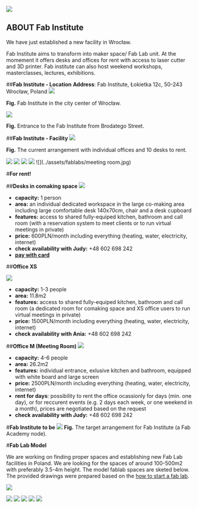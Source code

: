 



![](./assets/ffp-background2.jpg)

## **ABOUT Fab Institute**
We have just established a new facility in Wrocław.



Fab Institute aims to transform into maker space/ Fab Lab unit. At the momement it offers desks and offices for rent with access to laser cutter and 3D printer. Fab institute can also host weekend workshops, masterclasses, lectures, exhibitions.


##**Fab Institute - Location**
**Address**: Fab Institute, Łokietka 12c, 50-243 Wrocław, Poland
![](../assets/fablabs/map0.jpg)

**Fig.** Fab Institute in the city center of Wrocław.

![](../assets/fablabs/map1.jpg)

**Fig.** Entrance to the Fab Institute from Brodatego Street.

##**Fab Institute - Facility**
![](../assets/fablabs/231220_now.jpg)

**Fig.** The current arrangement with individual offices and 10 desks to rent.


![](../assets/fablabs/recepcja.jpg)
![](../assets/fablabs/IMG_8989.JPG)
![](../assets/fablabs/IMG_8967.JPG)
![](../assets/fablabs/DSC_5585a.jpg)
![](../assets/fablabs/meeting room.jpg)




#**For rent!**


##**Desks in comaking space**
![](../assets/fablabs/desks.jpg)

- **capacity:** 1 person
- **area:** an individual dedicated workspace in the large co-making area including large comfortable desk 140x70cm, chair and a desk cupboard
- **features:** access to shared fully-equiped kitchen, bathroom and call room (with a reservation system to meet clients or to run virtual meetings in private)
- **price:** 600PLN/month including everything (heating, water, electricity, internet)
- **check availability with Judy:** +48 602 698 242
- [**pay with card**](https://buy.stripe.com/9B6eVd4Edfm2cKweLvgw009)

##**Office XS**

![](../assets/fablabs/IMG_9482.jpg)

- **capacity:** 1-3 people
- **area:** 11.8m2
- **features:** access to shared fully-equiped kitchen, bathroom and call room (a dedicated room for comaking space and XS office users to run virtual meetings in private)
- **price:** 1500PLN/month including everything (heating, water, electricity, internet)
- **check availability with Ania:** +48 602 698 242


##**Office M (Meeting Room)**
![](../assets/fablabs/IMG_9496.jpg)

- **capacity:** 4-6 people
- **area:** 26.2m2
- **features:** individual entrance, exlusive kitchen and bathroom, equipped with white board and large screen
- **price:** 2500PLN/month including everything (heating, water, electricity, internet)
- **rent for days**: possibility to rent the office ocassionly for days (min. one day), or for reccurent events (e.g. 2 days each week, or one weekend in a month), prices are negotiated based on the request
- **check availability with Judy:** +48 602 698 242



#**Fab Institute to be**
![](../assets/fablabs/231220_aim.jpg)
**Fig.** The target arrangement for Fab Institute (a Fab Academy node).

#**Fab Lab Model**

We are working on finding proper spaces and establishing new Fab Lab facilities in Poland.
We are looking for the spaces of around 100-500m2 with preferably 3.5-4m height. The model fablab spaces are sketed below. The provided drawings were prepared based on the [how to start a fab lab](https://fabfoundation.org/getting-started/#fab-lab-questions).

![](../assets/fablabs/fab-total.jpg)



![](../assets/fablabs/fab-3dprint.jpg)
![](../assets/fablabs/fab-electronics.jpg)
![](../assets/fablabs/fab-laser.jpg)
![](../assets/fablabs/fab-modling.jpg)
![](../assets/fablabs/fab-shopbot.jpg)
